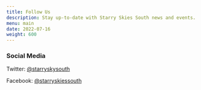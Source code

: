 ```yaml
---
title: Follow Us
description: Stay up-to-date with Starry Skies South news and events.
menu: main
date: 2022-07-16
weight: 600
---
```

### Social Media

Twitter: [@starryskysouth](https://twitter.com/starryskysouth)

Facebook: [@starryskiessouth](https://www.facebook.com/groups/1012753086040435)
